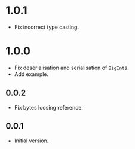 # 1.0.1
- Fix incorrect type casting.

# 1.0.0

- Fix deserialisation and serialisation of `BigInt`s.
- Add example.

## 0.0.2

- Fix bytes loosing reference.

## 0.0.1

- Initial version.
